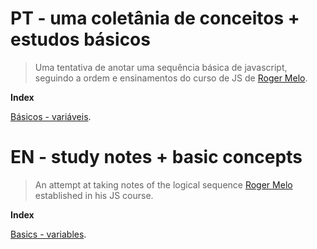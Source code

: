 

# PT - uma coletânia de conceitos + estudos básicos
> Uma tentativa de anotar uma sequência básica de javascript, seguindo a ordem e ensinamentos do curso de JS de [Roger Melo](https://twitter.com/rogermelodev). 

**Index**

[Básicos - variáveis](/back-to-basics/01-pt.md).


# EN - study notes + basic concepts
> An attempt at taking notes of the logical sequence [Roger Melo](https://twitter.com/rogermelodev) established in his JS course.

**Index**

[Basics - variables](/back-to-basics/01-en.md).



